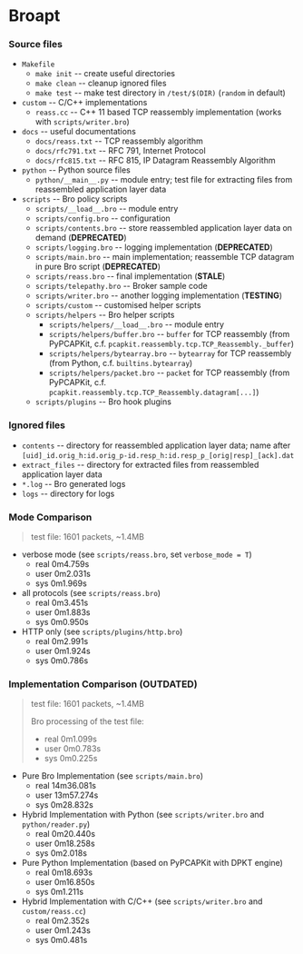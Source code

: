 # Broapt

### Source files

- `Makefile`
  - `make init` -- create useful directories
  - `make clean` -- cleanup ignored files
  - `make test` -- make test directory in `/test/$(DIR)` (`random` in default)
- `custom` -- C/C++ implementations
  - `reass.cc` -- C++ 11 based TCP reassembly implementation (works with `scripts/writer.bro`)
- `docs` -- useful documentations
  - `docs/reass.txt` -- TCP reassembly algorithm
  - `docs/rfc791.txt` -- RFC 791, Internet Protocol
  - `docs/rfc815.txt` -- RFC 815, IP Datagram Reassembly Algorithm
- `python` -- Python source files
  - `python/__main__.py` -- module entry; test file for extracting files from reassembled application layer data
- `scripts` -- Bro policy scripts
  - `scripts/__load__.bro` -- module entry
  - `scripts/config.bro` -- configuration
  - `scripts/contents.bro` -- store reassembled application layer data on demand (__DEPRECATED__)
  - `scripts/logging.bro` -- logging implementation (__DEPRECATED__)
  - `scripts/main.bro` -- main implementation; reassemble TCP datagram in pure Bro script (__DEPRECATED__)
  - `scripts/reass.bro` -- final implementation (__STALE__)
  - `scripts/telepathy.bro` -- Broker sample code
  - `scripts/writer.bro` -- another logging implementation (__TESTING__)
  - `scripts/custom` -- customised helper scripts
  - `scripts/helpers` -- Bro helper scripts
    - `scripts/helpers/__load__.bro` -- module entry
    - `scripts/helpers/buffer.bro` -- `buffer` for TCP reassembly (from PyPCAPKit, c.f. `pcapkit.reassembly.tcp.TCP_Reassembly._buffer`)
    - `scripts/helpers/bytearray.bro` -- `bytearray` for TCP reassembly (from Python, c.f. `builtins.bytearray`)
    - `scripts/helpers/packet.bro` -- `packet` for TCP reassembly (from PyPCAPKit, c.f. `pcapkit.reassembly.tcp.TCP_Reassembly.datagram[...]`)
  - `scripts/plugins` -- Bro hook plugins

### Ignored files

- `contents` -- directory for reassembled application layer data; name after `[uid]_id.orig_h:id.orig_p-id.resp_h:id.resp_p_[orig|resp]_[ack].dat`
- `extract_files` -- directory for extracted files from reassembled application layer data
- `*.log` -- Bro generated logs
- `logs` -- directory for logs

### Mode Comparison

> test file: 1601 packets, ~1.4MB

- verbose mode (see `scripts/reass.bro`, set `verbose_mode = T`)
  - real    0m4.759s
  - user    0m2.031s
  - sys     0m1.969s
- all protocols (see `scripts/reass.bro`)
  - real    0m3.451s
  - user    0m1.883s
  - sys     0m0.950s
- HTTP only (see `scripts/plugins/http.bro`)
  - real    0m2.991s
  - user    0m1.924s
  - sys     0m0.786s

### Implementation Comparison (__OUTDATED__)

> test file: 1601 packets, ~1.4MB
>
> Bro processing of the test file:
>   * real    0m1.099s
>   * user    0m0.783s
>   * sys     0m0.225s

- Pure Bro Implementation (see `scripts/main.bro`)
  - real    14m36.081s
  - user    13m57.274s
  - sys	    0m28.832s
- Hybrid Implementation with Python (see `scripts/writer.bro` and `python/reader.py`)
  - real    0m20.440s
  - user    0m18.258s
  - sys	    0m2.018s
- Pure Python Implementation (based on PyPCAPKit with DPKT engine)
  - real    0m18.693s
  - user    0m16.850s
  - sys	    0m1.211s
- Hybrid Implementation with C/C++ (see `scripts/writer.bro` and `custom/reass.cc`)
  - real    0m2.352s
  - user    0m1.243s
  - sys     0m0.481s
